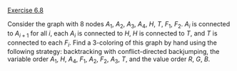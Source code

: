 [Exercise 6.8](6-8/)

Consider the graph with 8 nodes $A_1$, $A_2$, $A_3$, $A_4$, $H$, $T$,
$F_1$, $F_2$. $A_i$ is connected to $A_{i+1}$ for all $i$, each $A_i$ is
connected to $H$, $H$ is connected to $T$, and $T$ is connected to each
$F_i$. Find a 3-coloring of this graph by hand using the following
strategy: backtracking with conflict-directed backjumping, the variable
order $A_1$, $H$, $A_4$, $F_1$, $A_2$, $F_2$, $A_3$, $T$, and the value
order $R$, $G$, $B$.
